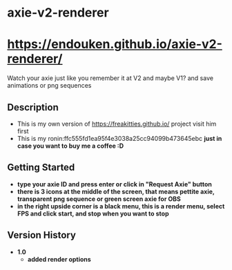 # axie-v2-renderer
# https://endouken.github.io/axie-v2-renderer/

Watch your axie just like you remember it at V2 and maybe V1? and save animations or png sequences

## Description

* This is my own version of <a href="https://freakitties.github.io/">https://freakitties.github.io/</a> project visit him first
* This is my ronin:ffc555fd1ea95f4e3038a25cc94099b473645ebc <b> just in case you want to buy me a coffee :D
  
 
## Getting Started

* type your axie ID and press enter or click in "Request Axie" button
* there is 3 icons at the middle of the screen, that means pettite axie, transparent png sequence or green screen axie for OBS
* in the right upside corner is a black menu, this is a render menu, select FPS and click start, and stop when you want to stop

  
## Version History

* 1.0
    * added render options
